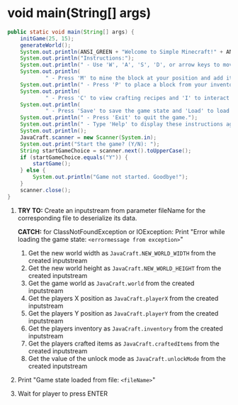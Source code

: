 # void main(String[] args)

```java
public static void main(String[] args) {
    initGame(25, 15);
    generateWorld();
    System.out.println(ANSI_GREEN + "Welcome to Simple Minecraft!" + ANSI_RESET);
    System.out.println("Instructions:");
    System.out.println(" - Use 'W', 'A', 'S', 'D', or arrow keys to move the player.");
    System.out.println(
            " - Press 'M' to mine the block at your position and add it to your inventory.");
    System.out.println(" - Press 'P' to place a block from your inventory at your position.");
    System.out.println(
            " - Press 'C' to view crafting recipes and 'I' to interact with elements in the world.");
    System.out.println(
            " - Press 'Save' to save the game state and 'Load' to load a saved game state.");
    System.out.println(" - Press 'Exit' to quit the game.");
    System.out.println(" - Type 'Help' to display these instructions again.");
    System.out.println();
    JavaCraft.scanner = new Scanner(System.in);
    System.out.print("Start the game? (Y/N): ");
    String startGameChoice = scanner.next().toUpperCase();
    if (startGameChoice.equals("Y")) {
        startGame();
    } else {
        System.out.println("Game not started. Goodbye!");
    }
    scanner.close();
}
```

1. **TRY TO:** Create an inputstream from parameter fileName for the corresponding file to deserialize its data.

   **CATCH:** for ClassNotFoundException or IOException: Print "Error while loading the game state: `<errormessage from exception>`"
   1. Get the new world width as `JavaCraft.NEW_WORLD_WIDTH` from the created inputstream
   2. Get the new world height as `JavaCraft.NEW_WORLD_HEIGHT` from the created inputstream
   3. Get the game world as `JavaCraft.world` from the created inputstream
   4. Get the players X position as `JavaCraft.playerX` from the created inputstream
   5. Get the players Y position as `JavaCraft.playerY` from the created inputstream
   6. Get the players inventory as `JavaCraft.inventory` from the created inputstream
   7. Get the players crafted items as `JavaCraft.craftedItems` from the created inputstream
   8. Get the value of the unlock mode as `JavaCraft.unlockMode` from the created inputstream
2.  Print "Game state loaded from file: `<fileName>`"
3.  Wait for player to press ENTER
